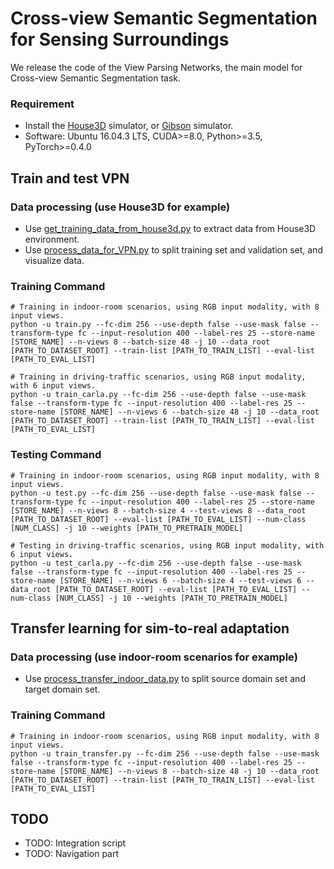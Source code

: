 # Cross-view Semantic Segmentation for Sensing Surroundings

We release the code of the View Parsing Networks, the main model for Cross-view Semantic Segmentation task.

### Requirement
- Install the [House3D](https://github.com/facebookresearch/House3D) simulator, or [Gibson](http://gibsonenv.stanford.edu) simulator.
- Software: Ubuntu 16.04.3 LTS, CUDA>=8.0, Python>=3.5, PyTorch>=0.4.0

## Train and test VPN

### Data processing (use House3D for example)
- Use [get_training_data_from_house3d.py](https://github.com/pbw-Berwin/View-Parsing-Network/blob/master/tools/get_trainning_data_from_house3d.py) to extract data from House3D environment.
- Use [process_data_for_VPN.py](https://github.com/pbw-Berwin/View-Parsing-Network/blob/master/tools/process_data_for_VPN.py) to split training set and validation set, and visualize data.

### Training Command
```
# Training in indoor-room scenarios, using RGB input modality, with 8 input views.
python -u train.py --fc-dim 256 --use-depth false --use-mask false --transform-type fc --input-resolution 400 --label-res 25 --store-name [STORE_NAME] --n-views 8 --batch-size 48 -j 10 --data_root [PATH_TO_DATASET_ROOT] --train-list [PATH_TO_TRAIN_LIST] --eval-list [PATH_TO_EVAL_LIST]

# Training in driving-traffic scenarios, using RGB input modality, with 6 input views.
python -u train_carla.py --fc-dim 256 --use-depth false --use-mask false --transform-type fc --input-resolution 400 --label-res 25 --store-name [STORE_NAME] --n-views 6 --batch-size 48 -j 10 --data_root [PATH_TO_DATASET_ROOT] --train-list [PATH_TO_TRAIN_LIST] --eval-list [PATH_TO_EVAL_LIST]
```

### Testing Command
```
# Training in indoor-room scenarios, using RGB input modality, with 8 input views.
python -u test.py --fc-dim 256 --use-depth false --use-mask false --transform-type fc --input-resolution 400 --label-res 25 --store-name [STORE_NAME] --n-views 8 --batch-size 4 --test-views 8 --data_root [PATH_TO_DATASET_ROOT] --eval-list [PATH_TO_EVAL_LIST] --num-class [NUM_CLASS] -j 10 --weights [PATH_TO_PRETRAIN_MODEL]

# Testing in driving-traffic scenarios, using RGB input modality, with 6 input views.
python -u test_carla.py --fc-dim 256 --use-depth false --use-mask false --transform-type fc --input-resolution 400 --label-res 25 --store-name [STORE_NAME] --n-views 6 --batch-size 4 --test-views 6 --data_root [PATH_TO_DATASET_ROOT] --eval-list [PATH_TO_EVAL_LIST] --num-class [NUM_CLASS] -j 10 --weights [PATH_TO_PRETRAIN_MODEL]
```

## Transfer learning for sim-to-real adaptation

### Data processing (use indoor-room scenarios for example)
- Use [process_transfer_indoor_data.py](https://github.com/pbw-Berwin/View-Parsing-Network/blob/master/tools/process_transfer_indoor_data.py) to split source domain set and target domain set.

### Training Command
```
# Training in indoor-room scenarios, using RGB input modality, with 8 input views.
python -u train_transfer.py --fc-dim 256 --use-depth false --use-mask false --transform-type fc --input-resolution 400 --label-res 25 --store-name [STORE_NAME] --n-views 8 --batch-size 48 -j 10 --data_root [PATH_TO_DATASET_ROOT] --train-list [PATH_TO_TRAIN_LIST] --eval-list [PATH_TO_EVAL_LIST]
```

## TODO

* TODO: Integration script
* TODO: Navigation part

